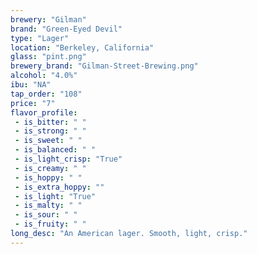```yaml
---
brewery: "Gilman"
brand: "Green-Eyed Devil"
type: "Lager"
location: "Berkeley, California"
glass: "pint.png"
brewery_brand: "Gilman-Street-Brewing.png"
alcohol: "4.0%"
ibu: "NA"
tap_order: "108"
price: "7"
flavor_profile:
 - is_bitter: " "
 - is_strong: " "
 - is_sweet: " "
 - is_balanced: " "
 - is_light_crisp: "True"
 - is_creamy: " "
 - is_hoppy: " "
 - is_extra_hoppy: ""
 - is_light: "True"
 - is_malty: " "
 - is_sour: " "
 - is_fruity: " "
long_desc: "An American lager. Smooth, light, crisp."
---
```


